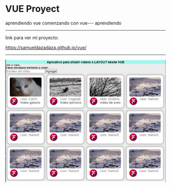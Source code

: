 # VUE Proyect
aprendiendo vue
comenzando con vue--- aprendiendo

---------
link para ver mi proyecto:

https://samueldazadaza.github.io/vue/

-------

[![Proyecto VUE](https://raw.githubusercontent.com/samueldazadaza/vue/youtube/vue.jpg "Proyecto VUE")](https://raw.githubusercontent.com/samueldazadaza/vue/youtube/vue.jpg "Proyecto VUE")
